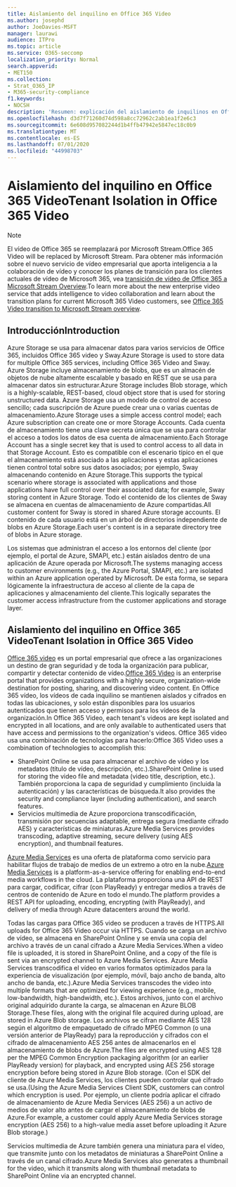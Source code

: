 ```yaml
---
title: Aislamiento del inquilino en Office 365 Video
ms.author: josephd
author: JoeDavies-MSFT
manager: laurawi
audience: ITPro
ms.topic: article
ms.service: O365-seccomp
localization_priority: Normal
search.appverid:
- MET150
ms.collection:
- Strat_O365_IP
- M365-security-compliance
f1.keywords:
- NOCSH
description: 'Resumen: explicación del aislamiento de inquilinos en Office 365 video.'
ms.openlocfilehash: d3d7f71260d74d598a8cc72962c2ab1ea1f2e6c3
ms.sourcegitcommit: 6e608d957082244d1b4ffb47942e5847ec18c0b9
ms.translationtype: MT
ms.contentlocale: es-ES
ms.lasthandoff: 07/01/2020
ms.locfileid: "44998703"
---
```

# <a name="tenant-isolation-in-office-365-video"></a><span data-ttu-id="65a09-103">Aislamiento del inquilino en Office 365 Video</span><span class="sxs-lookup"><span data-stu-id="65a09-103">Tenant Isolation in Office 365 Video</span></span>

> [!NOTE]
> <span data-ttu-id="65a09-104">El vídeo de Office 365 se reemplazará por Microsoft Stream.</span><span class="sxs-lookup"><span data-stu-id="65a09-104">Office 365 Video will be replaced by Microsoft Stream.</span></span> <span data-ttu-id="65a09-105">Para obtener más información sobre el nuevo servicio de vídeo empresarial que aporta inteligencia a la colaboración de vídeo y conocer los planes de transición para los clientes actuales de vídeo de Microsoft 365, vea [transición de vídeo de Office 365 a Microsoft Stream Overview](https://docs.microsoft.com/stream/migrate-from-office-365).</span><span class="sxs-lookup"><span data-stu-id="65a09-105">To learn more about the new enterprise video service that adds intelligence to video collaboration and learn about the transition plans for current Microsoft 365 Video customers, see [Office 365 Video transition to Microsoft Stream overview](https://docs.microsoft.com/stream/migrate-from-office-365).</span></span>

## <a name="introduction"></a><span data-ttu-id="65a09-106">Introducción</span><span class="sxs-lookup"><span data-stu-id="65a09-106">Introduction</span></span>

<span data-ttu-id="65a09-107">Azure Storage se usa para almacenar datos para varios servicios de Office 365, incluidos Office 365 video y Sway.</span><span class="sxs-lookup"><span data-stu-id="65a09-107">Azure Storage is used to store data for multiple Office 365 services, including Office 365 Video and Sway.</span></span> <span data-ttu-id="65a09-108">Azure Storage incluye almacenamiento de blobs, que es un almacén de objetos de nube altamente escalable y basado en REST que se usa para almacenar datos sin estructurar.</span><span class="sxs-lookup"><span data-stu-id="65a09-108">Azure Storage includes Blob storage, which is a highly-scalable, REST-based, cloud object store that is used for storing unstructured data.</span></span> <span data-ttu-id="65a09-109">Azure Storage usa un modelo de control de acceso sencillo; cada suscripción de Azure puede crear una o varias cuentas de almacenamiento.</span><span class="sxs-lookup"><span data-stu-id="65a09-109">Azure Storage uses a simple access control model; each Azure subscription can create one or more Storage Accounts.</span></span> <span data-ttu-id="65a09-110">Cada cuenta de almacenamiento tiene una clave secreta única que se usa para controlar el acceso a todos los datos de esa cuenta de almacenamiento.</span><span class="sxs-lookup"><span data-stu-id="65a09-110">Each Storage Account has a single secret key that is used to control access to all data in that Storage Account.</span></span> <span data-ttu-id="65a09-111">Esto es compatible con el escenario típico en el que el almacenamiento está asociado a las aplicaciones y estas aplicaciones tienen control total sobre sus datos asociados; por ejemplo, Sway almacenando contenido en Azure Storage.</span><span class="sxs-lookup"><span data-stu-id="65a09-111">This supports the typical scenario where storage is associated with applications and those applications have full control over their associated data; for example, Sway storing content in Azure Storage.</span></span> <span data-ttu-id="65a09-112">Todo el contenido de los clientes de Sway se almacena en cuentas de almacenamiento de Azure compartidas.</span><span class="sxs-lookup"><span data-stu-id="65a09-112">All customer content for Sway is stored in shared Azure storage accounts.</span></span> <span data-ttu-id="65a09-113">El contenido de cada usuario está en un árbol de directorios independiente de blobs en Azure Storage.</span><span class="sxs-lookup"><span data-stu-id="65a09-113">Each user's content is in a separate directory tree of blobs in Azure storage.</span></span>

<span data-ttu-id="65a09-114">Los sistemas que administran el acceso a los entornos del cliente (por ejemplo, el portal de Azure, SMAPI, etc.) están aislados dentro de una aplicación de Azure operada por Microsoft.</span><span class="sxs-lookup"><span data-stu-id="65a09-114">The systems managing access to customer environments (e.g., the Azure Portal, SMAPI, etc.) are isolated within an Azure application operated by Microsoft.</span></span> <span data-ttu-id="65a09-115">De esta forma, se separa lógicamente la infraestructura de acceso al cliente de la capa de aplicaciones y almacenamiento del cliente.</span><span class="sxs-lookup"><span data-stu-id="65a09-115">This logically separates the customer access infrastructure from the customer applications and storage layer.</span></span>

## <a name="tenant-isolation-in-office-365-video"></a><span data-ttu-id="65a09-116">Aislamiento del inquilino en Office 365 Video</span><span class="sxs-lookup"><span data-stu-id="65a09-116">Tenant Isolation in Office 365 Video</span></span>

<span data-ttu-id="65a09-117">[Office 365 video](https://support.office.com/article/Meet-Office-365-Video-ca1cc1a9-a615-46e1-b6a3-40dbd99939a6) es un portal empresarial que ofrece a las organizaciones un destino de gran seguridad y de toda la organización para publicar, compartir y detectar contenido de vídeo.</span><span class="sxs-lookup"><span data-stu-id="65a09-117">[Office 365 Video](https://support.office.com/article/Meet-Office-365-Video-ca1cc1a9-a615-46e1-b6a3-40dbd99939a6) is an enterprise portal that provides organizations with a highly secure, organization-wide destination for posting, sharing, and discovering video content.</span></span> <span data-ttu-id="65a09-118">En Office 365 vídeo, los vídeos de cada inquilino se mantienen aislados y cifrados en todas las ubicaciones, y solo están disponibles para los usuarios autenticados que tienen acceso y permisos para los vídeos de la organización.</span><span class="sxs-lookup"><span data-stu-id="65a09-118">In Office 365 Video, each tenant's videos are kept isolated and encrypted in all locations, and are only available to authenticated users that have access and permissions to the organization's videos.</span></span> <span data-ttu-id="65a09-119">Office 365 video usa una combinación de tecnologías para hacerlo:</span><span class="sxs-lookup"><span data-stu-id="65a09-119">Office 365 Video uses a combination of technologies to accomplish this:</span></span>

- <span data-ttu-id="65a09-120">SharePoint Online se usa para almacenar el archivo de vídeo y los metadatos (título de vídeo, descripción, etc.).</span><span class="sxs-lookup"><span data-stu-id="65a09-120">SharePoint Online is used for storing the video file and metadata (video title, description, etc.).</span></span> <span data-ttu-id="65a09-121">También proporciona la capa de seguridad y cumplimiento (incluida la autenticación) y las características de búsqueda.</span><span class="sxs-lookup"><span data-stu-id="65a09-121">It also provides the security and compliance layer (including authentication), and search features.</span></span>
- <span data-ttu-id="65a09-122">Servicios multimedia de Azure proporciona transcodificación, transmisión por secuencias adaptable, entrega segura (mediante cifrado AES) y características de miniaturas.</span><span class="sxs-lookup"><span data-stu-id="65a09-122">Azure Media Services provides transcoding, adaptive streaming, secure delivery (using AES encryption), and thumbnail features.</span></span>

<span data-ttu-id="65a09-123">[Azure Media Services](https://azure.microsoft.com/services/media-services/) es una oferta de plataforma como servicio para habilitar flujos de trabajo de medios de un extremo a otro en la nube.</span><span class="sxs-lookup"><span data-stu-id="65a09-123">[Azure Media Services](https://azure.microsoft.com/services/media-services/) is a platform-as-a-service offering for enabling end-to-end media workflows in the cloud.</span></span> <span data-ttu-id="65a09-124">La plataforma proporciona una API de REST para cargar, codificar, cifrar (con PlayReady) y entregar medios a través de centros de contenido de Azure en todo el mundo.</span><span class="sxs-lookup"><span data-stu-id="65a09-124">The platform provides a REST API for uploading, encoding, encrypting (with PlayReady), and delivery of media through Azure datacenters around the world.</span></span>

<span data-ttu-id="65a09-125">Todas las cargas para Office 365 video se producen a través de HTTPS.</span><span class="sxs-lookup"><span data-stu-id="65a09-125">All uploads for Office 365 Video occur via HTTPS.</span></span> <span data-ttu-id="65a09-126">Cuando se carga un archivo de vídeo, se almacena en SharePoint Online y se envía una copia del archivo a través de un canal cifrado a Azure Media Services.</span><span class="sxs-lookup"><span data-stu-id="65a09-126">When a video file is uploaded, it is stored in SharePoint Online, and a copy of the file is sent via an encrypted channel to Azure Media Services.</span></span> <span data-ttu-id="65a09-127">Azure Media Services transcodifica el vídeo en varios formatos optimizados para la experiencia de visualización (por ejemplo, móvil, bajo ancho de banda, alto ancho de banda, etc.).</span><span class="sxs-lookup"><span data-stu-id="65a09-127">Azure Media Services transcodes the video into multiple formats that are optimized for viewing experience (e.g., mobile, low-bandwidth, high-bandwidth, etc.).</span></span> <span data-ttu-id="65a09-128">Estos archivos, junto con el archivo original adquirido durante la carga, se almacenan en Azure BLOB Storage.</span><span class="sxs-lookup"><span data-stu-id="65a09-128">These files, along with the original file acquired during upload, are stored in Azure Blob storage.</span></span> <span data-ttu-id="65a09-129">Los archivos se cifran mediante AES 128 según el algoritmo de empaquetado de cifrado MPEG Common (o una versión anterior de PlayReady) para la reproducción y cifrados con el cifrado de almacenamiento AES 256 antes de almacenarlos en el almacenamiento de blobs de Azure.</span><span class="sxs-lookup"><span data-stu-id="65a09-129">The files are encrypted using AES 128 per the MPEG Common Encryption packaging algorithm (or an earlier PlayReady version) for playback, and encrypted using AES 256 storage encryption before being stored in Azure Blob storage.</span></span> <span data-ttu-id="65a09-130">(Con el SDK del cliente de Azure Media Services, los clientes pueden controlar qué cifrado se usa.</span><span class="sxs-lookup"><span data-stu-id="65a09-130">(Using the Azure Media Services Client SDK, customers can control which encryption is used.</span></span> <span data-ttu-id="65a09-131">Por ejemplo, un cliente podría aplicar el cifrado de almacenamiento de Azure Media Services (AES 256) a un activo de medios de valor alto antes de cargar el almacenamiento de blobs de Azure.</span><span class="sxs-lookup"><span data-stu-id="65a09-131">For example, a customer could apply Azure Media Services storage encryption (AES 256) to a high-value media asset before uploading it Azure Blob storage.)</span></span>

<span data-ttu-id="65a09-132">Servicios multimedia de Azure también genera una miniatura para el vídeo, que transmite junto con los metadatos de miniaturas a SharePoint Online a través de un canal cifrado.</span><span class="sxs-lookup"><span data-stu-id="65a09-132">Azure Media Services also generates a thumbnail for the video, which it transmits along with thumbnail metadata to SharePoint Online via an encrypted channel.</span></span>
